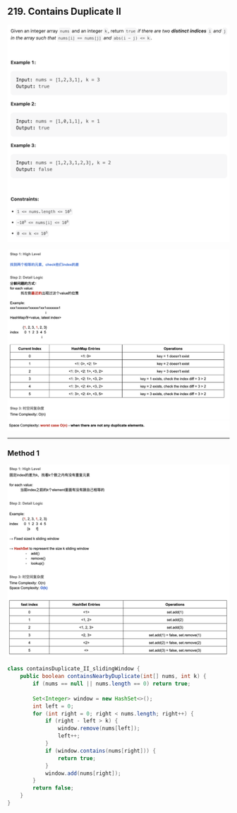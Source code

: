 ## 219. Contains Duplicate II
![](img/2022-12-20-00-19-17.png)

![](img/2022-12-20-17-55-02.png)
![](img/2022-12-20-17-55-13.png)

---

### Method 1
![](img/2022-12-20-17-59-14.png)

```java
class containsDuplicate_II_slidingWindow {
    public boolean containsNearbyDuplicate(int[] nums, int k) {
        if (nums == null || nums.length == 0) return true;

        Set<Integer> window = new HashSet<>();
        int left = 0;
        for (int right = 0; right < nums.length; right++) {
            if (right - left > k) {
                window.remove(nums[left]);
                left++;
            }
            if (window.contains(nums[right])) {
                return true;
            }
            window.add(nums[right]);
        }
        return false;
    }
}
```

